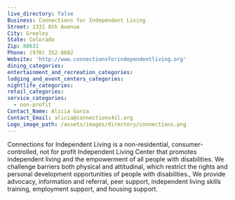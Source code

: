 ```yaml
---
live_directory: false
Business: Connections for Independent Living
Street: 1331 8th Avenue
City: Greeley
State: Colorado
Zip: 80631
Phone: (970) 352-8682
Website: 'http://www.connectionsforindependentliving.org'
dining_categories:
entertainment_and_recreation_categories:
lodging_and_event_centers_categories:
nightlife_categories:
retail_categories:
service_categories:
  - non-profit
Contact_Name: Alicia Garza
Contact_Email: alicia@connections4il.org
Logo_image_path: /assets/images/directory/connections.png
---
```


Connections for Independent Living is a non-residential, consumer-controlled, not for profit Independent Living Center that promotes independent living and the empowerment of all people with disabilities. We challenge barriers both physical and attitudinal, which restrict the rights and personal development opportunities of people with disabilities., We provide advocacy, information and referral, peer support, independent living skills training, employment support, and housing support.